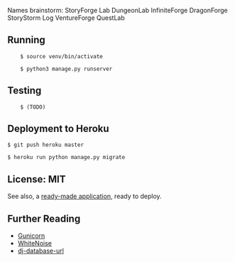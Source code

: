 Names brainstorm:
	StoryForge
	Lab
	DungeonLab
	InfiniteForge
	DragonForge
	StoryStorm
	Log
	VentureForge
	QuestLab
	
	

## Running

		$ source venv/bin/activate

		$ python3 manage.py runserver

## Testing

		$ (TODO)

## Deployment to Heroku

    $ git push heroku master

    $ heroku run python manage.py migrate

## License: MIT

See also, a [ready-made application](https://github.com/heroku/python-getting-started), ready to deploy.

## Further Reading

- [Gunicorn](https://warehouse.python.org/project/gunicorn/)
- [WhiteNoise](https://warehouse.python.org/project/whitenoise/)
- [dj-database-url](https://warehouse.python.org/project/dj-database-url/)
